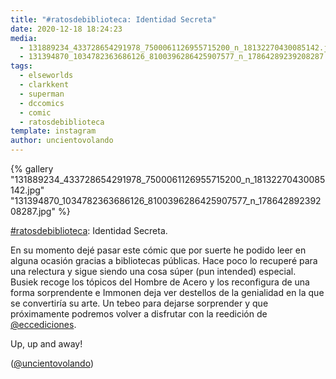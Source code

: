 ```yaml
---
title: "#ratosdebiblioteca: Identidad Secreta"
date: 2020-12-18 18:24:23
media: 
  - 131889234_433728654291978_7500061126955715200_n_18132270430085142.jpg
  - 131394870_1034782363686126_8100396286425907577_n_17864289239208287.jpg
tags: 
  - elseworlds
  - clarkkent
  - superman
  - dccomics
  - comic
  - ratosdebiblioteca
template: instagram
author: uncientovolando
---
```


{% gallery "131889234_433728654291978_7500061126955715200_n_18132270430085142.jpg" "131394870_1034782363686126_8100396286425907577_n_17864289239208287.jpg" %}

[#ratosdebiblioteca](/tags/ratosdebiblioteca): Identidad Secreta.

En su momento dejé pasar este cómic que por suerte he podido leer en alguna ocasión gracias a bibliotecas públicas. Hace poco lo recuperé para una relectura y sigue siendo una cosa súper (pun intended) especial. Busiek recoge los tópicos del Hombre de Acero y los reconfigura de una forma sorprendente e Immonen deja ver destellos de la genialidad en la que se convertiría su arte. Un tebeo para dejarse sorprender y que próximamente podremos volver a disfrutar con la reedición de [@eccediciones](https://instagram.com/eccediciones).

Up, up and away!

([@uncientovolando](https://instagram.com/uncientovolando))
